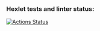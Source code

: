 ### Hexlet tests and linter status:
[![Actions Status](https://github.com/zuperRuslana/frontend-project-46/actions/workflows/hexlet-check.yml/badge.svg)](https://github.com/zuperRuslana/frontend-project-46/actions)